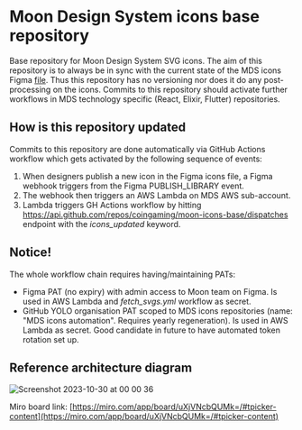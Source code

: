 # Moon Design System icons base repository

Base repository for Moon Design System SVG icons. The aim of this repository is to always be in sync with the current state of the MDS icons Figma [file](https://www.figma.com/file/RDNl9dNTMw2y0LO7K3veak/Dev---Master-Icons-%26-Assets?type=design&node-id=4793-543&mode=design&t=DNuC1ymtgi1g2j23-0). Thus this repository has no versioning nor does it do any post-processing on the icons. Commits to this repository should activate further workflows in MDS technology specific (React, Elixir, Flutter) repositories.

## How is this repository updated

Commits to this repository are done automatically via GitHub Actions workflow which gets activated by the following sequence of events:

1) When designers publish a new icon in the Figma icons file, a Figma webhook triggers from the Figma PUBLISH_LIBRARY event.
2) The webhook then triggers an AWS Lambda on MDS AWS sub-account.
3) Lambda triggers GH Actions workflow by hitting https://api.github.com/repos/coingaming/moon-icons-base/dispatches endpoint with the _icons_updated_ keyword.

## Notice!

The whole workflow chain requires having/maintaining PATs:

- Figma PAT (no expiry) with admin access to Moon team on Figma. Is used in AWS Lambda and _fetch_svgs.yml_ workflow as secret.
- GitHub YOLO organisation PAT scoped to MDS icons repositories (name: "MDS icons automation". Requires yearly regeneration). Is used in AWS Lambda as secret. Good candidate in future to have automated token rotation set up.

## Reference architecture diagram

![Screenshot 2023-10-30 at 00 00 36](https://github.com/coingaming/moon-icons-base/assets/46851868/db2cb28d-c3f5-4b07-9100-d3b6f1f10120)

Miro board link: [https://miro.com/app/board/uXjVNcbQUMk=/#tpicker-content](https://miro.com/app/board/uXjVNcbQUMk=/#tpicker-content)
